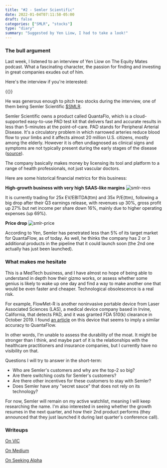 ```yaml
---
title: "#2 - Semler Scientific"
date: 2022-01-04T07:11:58-05:00
draft: false
categories: ["SMLR", "stocks"]
type: "diary"
summary: "Suggested by Yen Liow, I had to take a look!"
---
```


### The bull argument

Last week, I listened to an interview of Yen Liow on The Equity Mates podcast. What a fascinating character, the passion for finding and investing in great companies exudes out of him.

Here's the interview if you're interested:

{{<youtube Ei03z7-aIJg>}}

He was generous enough to pitch two stocks during the interview, one of them being Semler Scientific [$SMLR](https://finance.yahoo.com/quote/SMLR?p=SMLR&.tsrc=fin-srch).

Semler Scientific owns a product called QuantaFlo, which is a cloud-supported easy-to-use PAD test kit that delivers fast and accurate results in less than 5-minutes at the point-of-care. PAD stands for Peripheral Arterial Disease. It's a circulatory problem in which narrowed arteries reduce blood flow to your limbs and it affects almost 20 million U.S. citizens, mostly among the elderly. However it is often undiagnosed as clinical signs and symptoms are not typically present during the early stages of the disease ([source](https://www.semlerscientific.com/quantaflo)).

The company basically makes money by licensing its tool and platform to a range of health professionals, not just vascular doctors.

Here are some historical financial metrics for this business:

**High-growth business with very high SAAS-like margins**
![smlr-revs](/images/smlr-revs.png)

It is currently trading for 25x EV/EBITDA(ttm) and 35x P/E(ttm), following a big drop after their Q3 earnings release, with revenues up 30%, gross profit up 27% but net income per share down 16%, mainly due to higher operating expenses (up 69%).

**Price drop**
![smlr-price](/images/smlr-price.png)

According to Yen, Semler has penetrated less than 5% of its target market for QuantaFlow, as of today. As well, he thinks the company has 2 or 3 additional products in the pipeline that it could launch soon (the 2nd one actually has just been launched).

### What makes me hesitate

This is a MedTech business, and I have almost no hope of being able to understand in depth how their gizmo works, or assess whether some genius is likely to wake up one day and find a way to make another one that would be even faster and cheaper. Technological obsolescence is a real risk.

For example, FlowMet-R is another noninvasive portable device from Laser Associated Sciences (LAS), a medical device company based in Irvine, California, that detects PAD, and it was granted FDA 510(k) clearance in October 2019. I found [an article](https://www.sciencedirect.com/science/article/pii/S1051044320307727) on this device that seems to imply a similar accuracy to QuantaFlow.

In other words, I'm unable to assess the durability of the moat. It might be stronger than I think, and maybe part of it is the relationships with the healthcare practitioners and insurance companies, but I currently have no visibility on that.

Questions I will try to answer in the short-term:

- Who are Semler's customers and why are the top-2 so big?
- Are there switching costs for Semler's customers?
- Are there other incentives for these customers to stay with Semler?
- Does Semler have any "secret sauce" that does not rely on its technology?

For now, Semler will remain on my active watchlist, meaning I will keep researching the name. I'm also interested in seeing whether the growth resumes in the next quarter, and how their 2nd product performs (they announced that they just launched it during last quarter's conference call).

### Writeups

[On VIC](https://valueinvestorsclub.com/idea/SEMLER_SCIENTIFIC_INC/5318827032)

[On Medium](https://medium.com/@brett.schafer/semler-scientific-a-deep-dive-9a732bdbf207)

[On Seeking Alpha](https://seekingalpha.com/article/4459799-semler-scientific-smlr-stock-medical-device-rapidly-growing)










